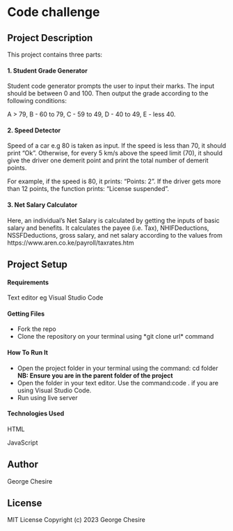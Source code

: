 <h1>Code challenge</h1>
<h2>Project Description</h2>
This project contains three parts:

<h4>1. Student Grade Generator</h4>
Student code generator prompts the user to input their marks. The input should be between 0 and 100. Then output the grade according to the following conditions: 

A > 79, B - 60 to 79, C -  59 to 49, D - 40 to 49, E - less 40.

<h4>2. Speed Detector</h4>
Speed of a car e.g 80 is taken as input. If the speed is less than 70, it should print “Ok”. Otherwise, for every 5 km/s above the speed limit (70), it should give the driver one demerit point and print the total number of demerit points.

For example, if the speed is 80, it prints: “Points: 2”. If the driver gets more than 12 points, the function prints: “License suspended”.

<h4>3. Net Salary Calculator</h4>
Here, an individual’s Net Salary is calculated by getting the inputs of basic salary and benefits. It calculates the payee (i.e. Tax), NHIFDeductions, NSSFDeductions, gross salary, and net salary according to the values from https://www.aren.co.ke/payroll/taxrates.htm

<h2>Project Setup</h2>
<h4>Requirements</h4>
<p>Text editor eg Visual Studio Code<p>

<h4>Getting Files</h4>
<ul>
<li>Fork the repo</li>
<li>Clone the repository on your terminal using *git clone url* command</li>
</ul>

<h4>How To Run It</h4>
<ul>
<li>Open the project folder in your terminal using the command: cd folder <b>NB: Ensure you are in the parent folder of the project</b></li>
<li>Open the folder in your text editor. Use the command:code . if you are using Visual Studio Code.</li>
<li>Run using live server</li>
</ul>

<h4>Technologies Used</h4>
<p>HTML</p>
<p>JavaScript</p>

<h2>Author</h2>
<p>George Chesire</p>

<h2>License</h2>
<p>MIT License Copyright (c) 2023 George Chesire</p>
